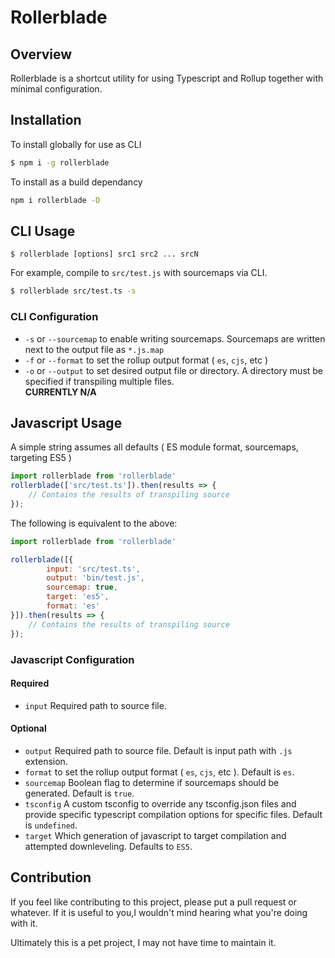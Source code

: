 # Rollerblade

## Overview
Rollerblade is a shortcut utility for using Typescript and Rollup together with minimal configuration.

## Installation

To install globally for use as CLI

```bash
$ npm i -g rollerblade
```

To install as a build dependancy

```bash
npm i rollerblade -D
```

## CLI Usage

```
$ rollerblade [options] src1 src2 ... srcN
```

For example, compile to `src/test.js` with sourcemaps via CLI.

```bash
$ rollerblade src/test.ts -s
```

### CLI Configuration

* `-s` or `--sourcemap` to enable writing sourcemaps. Sourcemaps are written next to the output file as `*.js.map`
* `-f` or `--format` to set the rollup output format ( `es`, `cjs`, etc )
* `-o` or `--output` to set desired output file or directory. A directory must be specified if transpiling multiple files.  
**CURRENTLY N/A**

## Javascript Usage

A simple string assumes all defaults ( ES module format, sourcemaps, targeting ES5 )

```js
import rollerblade from 'rollerblade'
rollerblade(['src/test.ts']).then(results => {
    // Contains the results of transpiling source
});
```

The following is equivalent to the above:

```js
import rollerblade from 'rollerblade'

rollerblade([{
        input: 'src/test.ts',
        output: 'bin/test.js',
        sourcemap: true,
        target: 'es5',
        format: 'es'
}]).then(results => {
    // Contains the results of transpiling source
});
```

### Javascript Configuration

#### Required
* `input` Required path to source file.

#### Optional
* `output` Required path to source file. Default is input path with `.js` extension.
* `format` to set the rollup output format ( `es`, `cjs`, etc ). Default is `es`.
* `sourcemap` Boolean flag to determine if sourcemaps should be generated. Default is `true`.
* `tsconfig` A custom tsconfig to override any tsconfig.json files and provide specific typescript compilation options for specific files. Default is `undefined`.
* `target` Which generation of javascript to target compilation and attempted downleveling. Defaults to `ES5`.

## Contribution

If you feel like contributing to this project, please put a pull request or whatever. If it is useful to you,I wouldn't mind hearing what you're doing with it. 

Ultimately this is a pet project, I may not have time to maintain it.